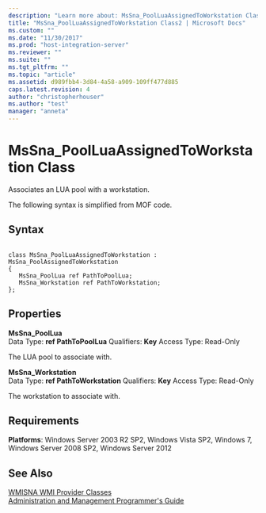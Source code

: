 ```yaml
---
description: "Learn more about: MsSna_PoolLuaAssignedToWorkstation Class"
title: "MsSna_PoolLuaAssignedToWorkstation Class2 | Microsoft Docs"
ms.custom: ""
ms.date: "11/30/2017"
ms.prod: "host-integration-server"
ms.reviewer: ""
ms.suite: ""
ms.tgt_pltfrm: ""
ms.topic: "article"
ms.assetid: d989fbb4-3d84-4a58-a909-109ff477d885
caps.latest.revision: 4
author: "christopherhouser"
ms.author: "test"
manager: "anneta"
---
```

# MsSna_PoolLuaAssignedToWorkstation Class
Associates an LUA pool with a workstation.  
  
 The following syntax is simplified from MOF code.  
  
## Syntax  
  
```  
  
class MsSna_PoolLuaAssignedToWorkstation : MsSna_PoolAssignedToWorkstation  
{  
   MsSna_PoolLua ref PathToPoolLua;  
   MsSna_Workstation ref PathToWorkstation;  
};  
```  
  
## Properties  
 **MsSna_PoolLua**  
 Data Type: **ref PathToPoolLua** Qualifiers: **Key** Access Type: Read-Only  
  
 The LUA pool to associate with.  
  
 **MsSna_Workstation**  
 Data Type: **ref PathToWorkstation** Qualifiers: **Key** Access Type: Read-Only  
  
 The workstation to associate with.  
  
## Requirements  
 **Platforms**: Windows Server 2003 R2 SP2, Windows Vista SP2, Windows 7, Windows Server 2008 SP2, Windows Server 2012  
  
## See Also  
 [WMISNA WMI Provider Classes](../core/wmisna-wmi-provider-classes2.md)   
 [Administration and Management Programmer's Guide](./administration-and-management-programmer-s-guide2.md)
